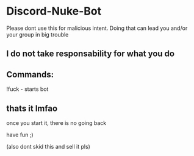 # Discord-Nuke-Bot

Please dont use this for malicious intent.
Doing that can lead you and/or your group in big trouble

I do not take responsability for what you do
---------------------------------------------

Commands:
-------------------
!fuck   - starts bot

thats it lmfao
---------------------
once you start it, there is no going back

have fun ;)


(also dont skid this and sell it pls)
